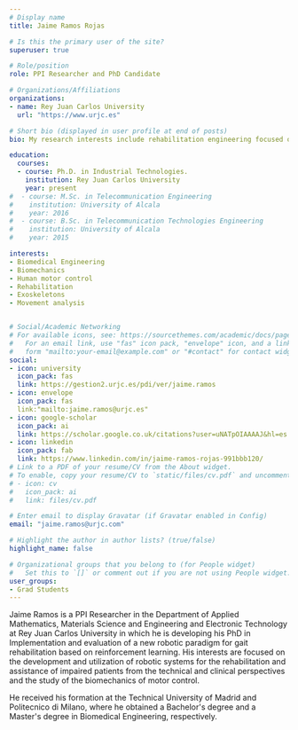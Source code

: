 ```yaml
---
# Display name
title: Jaime Ramos Rojas

# Is this the primary user of the site?
superuser: true

# Role/position
role: PPI Researcher and PhD Candidate

# Organizations/Affiliations
organizations:
- name: Rey Juan Carlos University
  url: "https://www.urjc.es"

# Short bio (displayed in user profile at end of posts)
bio: My research interests include rehabilitation engineering focused on robotic devices, biomechanics of human motor control and movement analysis, among others.

education:
  courses:
  - course: Ph.D. in Industrial Technologies.
    institution: Rey Juan Carlos University
    year: present
#  - course: M.Sc. in Telecommunication Engineering
#    institution: University of Alcala
#    year: 2016
#  - course: B.Sc. in Telecommunication Technologies Engineering
#    institution: University of Alcala
#    year: 2015

interests:
- Biomedical Engineering
- Biomechanics
- Human motor control
- Rehabilitation
- Exoskeletons
- Movement analysis


# Social/Academic Networking
# For available icons, see: https://sourcethemes.com/academic/docs/page-builder/#icons
#   For an email link, use "fas" icon pack, "envelope" icon, and a link in the
#   form "mailto:your-email@example.com" or "#contact" for contact widget.
social:
- icon: university
  icon_pack: fas
  link: https://gestion2.urjc.es/pdi/ver/jaime.ramos
- icon: envelope
  icon_pack: fas
  link:"mailto:jaime.ramos@urjc.es"
- icon: google-scholar
  icon_pack: ai
  link: https://scholar.google.co.uk/citations?user=uNATpOIAAAAJ&hl=es
- icon: linkedin
  icon_pack: fab
  link: https://www.linkedin.com/in/jaime-ramos-rojas-991bbb120/
# Link to a PDF of your resume/CV from the About widget.
# To enable, copy your resume/CV to `static/files/cv.pdf` and uncomment the lines below.
# - icon: cv
#   icon_pack: ai
#   link: files/cv.pdf

# Enter email to display Gravatar (if Gravatar enabled in Config)
email: "jaime.ramos@urjc.com"

# Highlight the author in author lists? (true/false)
highlight_name: false

# Organizational groups that you belong to (for People widget)
#   Set this to `[]` or comment out if you are not using People widget.
user_groups:
- Grad Students
---
```

Jaime Ramos is a PPI Researcher in the Department of Applied Mathematics, Materials Science and Engineering and Electronic Technology at Rey Juan Carlos University in which he is developing his PhD in Implementation and evaluation of a new robotic paradigm for gait rehabilitation based on reinforcement learning. His interests are focused on the development and utilization of robotic systems for the rehabilitation and assistance of impaired patients from the technical and clinical perspectives and the study of the biomechanics of motor control.

He received his formation at the Technical University of Madrid and Politecnico di Milano, where he obtained a Bachelor's degree and a Master's degree in Biomedical Engineering, respectively.


